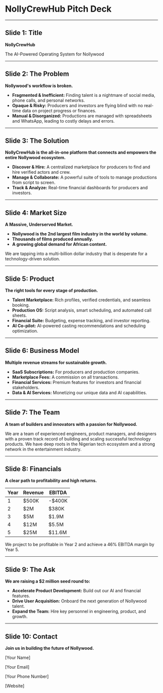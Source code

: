# NollyCrewHub Pitch Deck

---

## Slide 1: Title

**NollyCrewHub**

The AI-Powered Operating System for Nollywood

---

## Slide 2: The Problem

**Nollywood's workflow is broken.**

*   **Fragmented & Inefficient:** Finding talent is a nightmare of social media, phone calls, and personal networks.
*   **Opaque & Risky:** Producers and investors are flying blind with no real-time data on project progress or finances.
*   **Manual & Disorganized:** Productions are managed with spreadsheets and WhatsApp, leading to costly delays and errors.

---

## Slide 3: The Solution

**NollyCrewHub is the all-in-one platform that connects and empowers the entire Nollywood ecosystem.**

*   **Discover & Hire:** A centralized marketplace for producers to find and hire verified actors and crew.
*   **Manage & Collaborate:** A powerful suite of tools to manage productions from script to screen.
*   **Track & Analyze:** Real-time financial dashboards for producers and investors.

---

## Slide 4: Market Size

**A Massive, Underserved Market.**

*   **Nollywood is the 2nd largest film industry in the world by volume.**
*   **Thousands of films produced annually.**
*   **A growing global demand for African content.**

We are tapping into a multi-billion dollar industry that is desperate for a technology-driven solution.

---

## Slide 5: Product

**The right tools for every stage of production.**

*   **Talent Marketplace:** Rich profiles, verified credentials, and seamless booking.
*   **Production OS:** Script analysis, smart scheduling, and automated call sheets.
*   **Financial Suite:** Budgeting, expense tracking, and investor reporting.
*   **AI Co-pilot:** AI-powered casting recommendations and scheduling optimization.

---

## Slide 6: Business Model

**Multiple revenue streams for sustainable growth.**

*   **SaaS Subscriptions:** For producers and production companies.
*   **Marketplace Fees:** A commission on all transactions.
*   **Financial Services:** Premium features for investors and financial stakeholders.
*   **Data & AI Services:** Monetizing our unique data and AI capabilities.

---

## Slide 7: The Team

**A team of builders and innovators with a passion for Nollywood.**

We are a team of experienced engineers, product managers, and designers with a proven track record of building and scaling successful technology products. We have deep roots in the Nigerian tech ecosystem and a strong network in the entertainment industry.

---

## Slide 8: Financials

**A clear path to profitability and high returns.**

| Year | Revenue | EBITDA |
|---|---|---|
| 1 | $500K | -$400K |
| 2 | $2M | $380K |
| 3 | $5M | $1.9M |
| 4 | $12M | $5.5M |
| 5 | $25M | $11.6M |

We project to be profitable in Year 2 and achieve a 46% EBITDA margin by Year 5.

---

## Slide 9: The Ask

**We are raising a $2 million seed round to:**

*   **Accelerate Product Development:** Build out our AI and financial features.
*   **Drive User Acquisition:** Onboard the next generation of Nollywood talent.
*   **Expand the Team:** Hire key personnel in engineering, product, and growth.

---

## Slide 10: Contact

**Join us in building the future of Nollywood.**

[Your Name]

[Your Email]

[Your Phone Number]

[Website]
